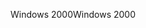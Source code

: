 <span data-ttu-id="5fda7-101">Windows 2000</span><span class="sxs-lookup"><span data-stu-id="5fda7-101">Windows 2000</span></span>